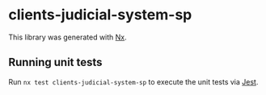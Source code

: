 # clients-judicial-system-sp

This library was generated with [Nx](https://nx.dev).

## Running unit tests

Run `nx test clients-judicial-system-sp` to execute the unit tests via [Jest](https://jestjs.io).
